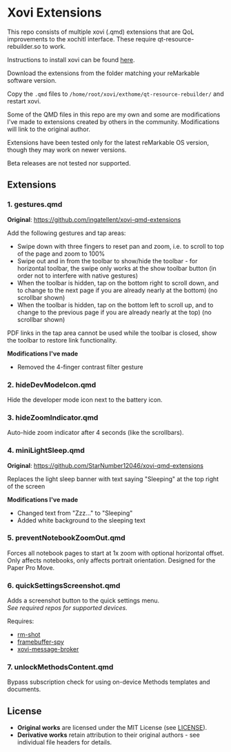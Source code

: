 # Xovi Extensions

This repo consists of multiple xovi (.qmd) extensions that are QoL improvements to the xochitl interface. These require qt-resource-rebuilder.so to work.

Instructions to install xovi can be found [here](https://github.com/asivery/rmpp-xovi-extensions/blob/master/INSTALL.MD). 

Download the extensions from the folder matching your reMarkable software version. 

Copy the `.qmd` files to `/home/root/xovi/exthome/qt-resource-rebuilder/` and restart xovi.

Some of the QMD files in this repo are my own and some are modifications I've made to extensions created by others in the community. Modifications will link to the original author.

Extensions have been tested only for the latest reMarkable OS version, though they may work on newer versions.

Beta releases are not tested nor supported.

## Extensions

### 1. gestures.qmd
**Original**: https://github.com/ingatellent/xovi-qmd-extensions

Add the following gestures and tap areas:
- Swipe down with three fingers to reset pan and zoom, i.e. to scroll to top of the page and zoom to 100%
- Swipe out and in from the toolbar to show/hide the toolbar - for horizontal toolbar, the swipe only works at the show toolbar button (in order not to interfere with native gestures)
- When the toolbar is hidden, tap on the bottom right to scroll down, and to change to the next page if you are already nearly at the bottom) (no scrollbar shown)
- When the toolbar is hidden, tap on the bottom left to scroll up, and to change to the previous page if you are already nearly at the top) (no scrollbar shown)

PDF links in the tap area cannot be used while the toolbar is closed, show the toolbar to restore link functionality.

**Modifications I've made**
 - Removed the 4-finger contrast filter gesture

### 2. hideDevModeIcon.qmd
Hide the developer mode icon next to the battery icon.

### 3. hideZoomIndicator.qmd
Auto-hide zoom indicator after 4 seconds (like the scrollbars).

### 4. miniLightSleep.qmd
**Original**: https://github.com/StarNumber12046/xovi-qmd-extensions

Replaces the light sleep banner with text saying "Sleeping" at the top right of the screen

**Modifications I've made**
- Changed text from "Zzz..." to "Sleeping"
- Added white background to the sleeping text

### 5. preventNotebookZoomOut.qmd
Forces all notebook pages to start at 1x zoom with optional horizontal offset. Only affects notebooks, only affects portrait orientation. Designed for the Paper Pro Move.

### 6. quickSettingsScreenshot.qmd
Adds a screenshot button to the quick settings menu.  
_See required repos for supported devices._

Requires:
- [rm-shot](https://github.com/rmitchellscott/rm-shot)
- [framebuffer-spy](https://github.com/asivery/rm-xovi-extensions)
- [xovi-message-broker](https://github.com/asivery/rm-xovi-extensions)

### 7. unlockMethodsContent.qmd
Bypass subscription check for using on-device Methods templates and documents.

## License

- **Original works** are licensed under the MIT License (see [LICENSE](LICENSE)).
- **Derivative works** retain attribution to their original authors - see individual file headers for details.
